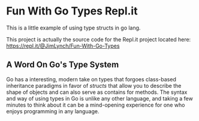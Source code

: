 # Fun With Go Types Repl.it

This is a little example of using type structs in go lang.

This project is actually the source code for the Repl.it project located here: https://repl.it/@JimLynch/Fun-With-Go-Types


## A Word On Go's Type System

Go has a interesting, modern take on types that forgoes class-based inheritance paradigms in favor of _structs_ that allow you to describe the shape of objects and can also serve as contains for methods. The syntax and way of using types in Go is unlike any other language, and taking a few minutes to think about it can be a mind-opening experience for one who enjoys programming in any language.

